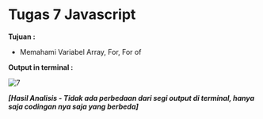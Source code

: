 # Tugas 7 Javascript

<b>Tujuan : </b>
<ul>
  <li>Memahami Variabel Array, For, For of</li>
</ul>

<b>Output in terminal : </b>

![7](https://user-images.githubusercontent.com/92837751/184461349-f1e312f0-f5c9-4334-b5ab-eb984d6e5f78.jpg)

<b><i>[Hasil Analisis - Tidak ada perbedaan dari segi output di terminal, hanya saja codingan nya saja yang berbeda]</i></b>

